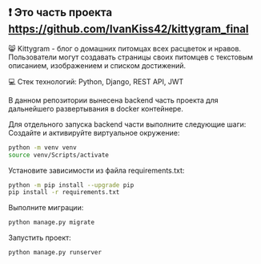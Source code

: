 ## :exclamation:  Это часть проекта https://github.com/IvanKiss42/kittygram_final  

:smile_cat: Kittygram - блог о домашних питомцах всех расцветок и нравов. Пользователи могут создавать страницы своих питомцев с текстовым описанием, изображением и списком достижений.  

:computer: Стек технологий: Python, Django, REST API, JWT  

В данном репозитории вынесена backend часть проекта для дальнейшего развертывания в docker контейнере.  

Для отдельного запуска backend части выполните следующие шаги:
Создайте и активируйте виртуальное окружение:

```bash
python -m venv venv
source venv/Scripts/activate
```

Установите зависимости из файла requirements.txt:

```bash
python -m pip install --upgrade pip
pip install -r requirements.txt
```

Выполните миграции:

```bash
python manage.py migrate
```

Запустить проект:
```bash
python manage.py runserver
```